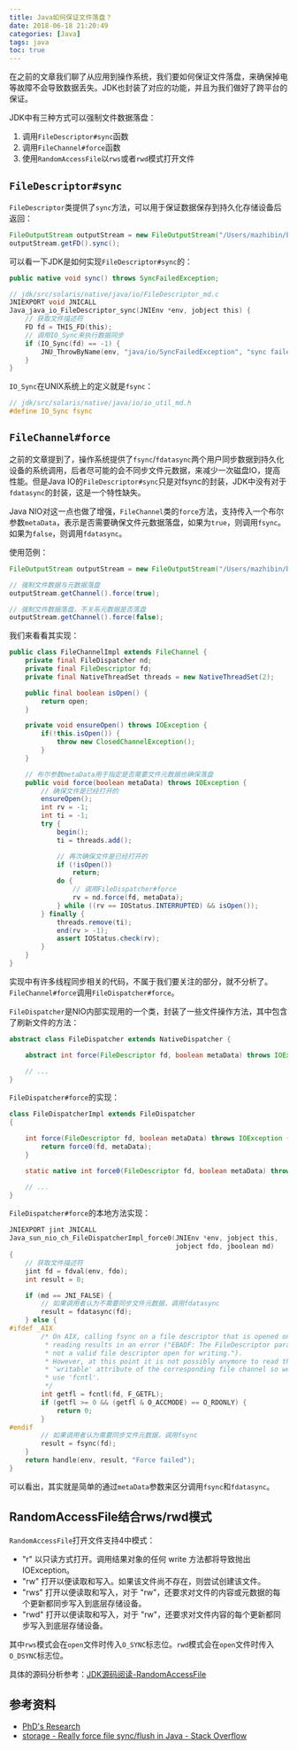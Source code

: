 ```yaml
---
title: Java如何保证文件落盘？
date: 2018-06-18 21:20:49
categories: [Java]
tags: java
toc: true
---
```


在之前的文章我们聊了从应用到操作系统，我们要如何保证文件落盘，来确保掉电等故障不会导致数据丢失。JDK也封装了对应的功能，并且为我们做好了跨平台的保证。

<!-- more -->

JDK中有三种方式可以强制文件数据落盘：

1. 调用`FileDescriptor#sync`函数
2. 调用`FileChannel#force`函数
3. 使用`RandomAccessFile`以`rws`或者`rwd`模式打开文件

## `FileDescriptor#sync`

`FileDescriptor`类提供了`sync`方法，可以用于保证数据保存到持久化存储设备后返回：

```java
FileOutputStream outputStream = new FileOutputStream("/Users/mazhibin/b.txt");
outputStream.getFD().sync();
```

可以看一下JDK是如何实现`FileDescriptor#sync`的：

```java
public native void sync() throws SyncFailedException;
```

```c
// jdk/src/solaris/native/java/io/FileDescriptor_md.c
JNIEXPORT void JNICALL
Java_java_io_FileDescriptor_sync(JNIEnv *env, jobject this) {
    // 获取文件描述符
    FD fd = THIS_FD(this);
    // 调用IO_Sync来执行数据同步
    if (IO_Sync(fd) == -1) {
        JNU_ThrowByName(env, "java/io/SyncFailedException", "sync failed");
    }
}
```

`IO_Sync`在UNIX系统上的定义就是`fsync`：

```c
// jdk/src/solaris/native/java/io/io_util_md.h
#define IO_Sync fsync
```

## `FileChannel#force`

之前的文章提到了，操作系统提供了`fsync`/`fdatasync`两个用户同步数据到持久化设备的系统调用，后者尽可能的会不同步文件元数据，来减少一次磁盘IO，提高性能。但是Java IO的`FileDescriptor#sync`只是对fsync的封装，JDK中没有对于`fdatasync`的封装，这是一个特性缺失。

Java NIO对这一点也做了增强，`FileChannel`类的`force`方法，支持传入一个布尔参数`metaData`，表示是否需要确保文件元数据落盘，如果为`true`，则调用`fsync`。如果为`false`，则调用`fdatasync`。

使用范例：

```java
FileOutputStream outputStream = new FileOutputStream("/Users/mazhibin/b.txt");

// 强制文件数据与元数据落盘
outputStream.getChannel().force(true);

// 强制文件数据落盘，不关系元数据是否落盘
outputStream.getChannel().force(false);
```

我们来看看其实现：

```java
public class FileChannelImpl extends FileChannel {
    private final FileDispatcher nd;
    private final FileDescriptor fd;
    private final NativeThreadSet threads = new NativeThreadSet(2);

    public final boolean isOpen() {
        return open;
    }

    private void ensureOpen() throws IOException {
        if(!this.isOpen()) {
            throw new ClosedChannelException();
        }
    }

    // 布尔参数metaData用于指定是否需要文件元数据也确保落盘
    public void force(boolean metaData) throws IOException {
        // 确保文件是已经打开的
        ensureOpen();
        int rv = -1;
        int ti = -1;
        try {
            begin();
            ti = threads.add();

            // 再次确保文件是已经打开的
            if (!isOpen())
                return;
            do {
                // 调用FileDispatcher#force
                rv = nd.force(fd, metaData);
            } while ((rv == IOStatus.INTERRUPTED) && isOpen());
        } finally {
            threads.remove(ti);
            end(rv > -1);
            assert IOStatus.check(rv);
        }
    }
}
```

实现中有许多线程同步相关的代码，不属于我们要关注的部分，就不分析了。`FileChannel#force`调用`FileDispatcher#force`。

`FileDispatcher`是NIO内部实现用的一个类，封装了一些文件操作方法，其中包含了刷新文件的方法：

```java
abstract class FileDispatcher extends NativeDispatcher {

    abstract int force(FileDescriptor fd, boolean metaData) throws IOException;

    // ...
}
```

`FileDispatcher#force`的实现：

```java
class FileDispatcherImpl extends FileDispatcher
{

    int force(FileDescriptor fd, boolean metaData) throws IOException {
        return force0(fd, metaData);
    }

    static native int force0(FileDescriptor fd, boolean metaData) throws IOException;

    // ...
}
```

`FileDispatcher#force`的本地方法实现：

```c
JNIEXPORT jint JNICALL
Java_sun_nio_ch_FileDispatcherImpl_force0(JNIEnv *env, jobject this,
                                          jobject fdo, jboolean md)
{
    // 获取文件描述符
    jint fd = fdval(env, fdo);
    int result = 0;

    if (md == JNI_FALSE) {
        // 如果调用者认为不需要同步文件元数据，调用fdatasync
        result = fdatasync(fd);
    } else {
#ifdef _AIX
        /* On AIX, calling fsync on a file descriptor that is opened only for
         * reading results in an error ("EBADF: The FileDescriptor parameter is
         * not a valid file descriptor open for writing.").
         * However, at this point it is not possibly anymore to read the
         * 'writable' attribute of the corresponding file channel so we have to
         * use 'fcntl'.
         */
        int getfl = fcntl(fd, F_GETFL);
        if (getfl >= 0 && (getfl & O_ACCMODE) == O_RDONLY) {
            return 0;
        }
#endif
        // 如果调用者认为需要同步文件元数据，调用fsync
        result = fsync(fd);
    }
    return handle(env, result, "Force failed");
}
```

可以看出，其实就是简单的通过`metaData`参数来区分调用`fsync`和`fdatasync`。

## RandomAccessFile结合rws/rwd模式

`RandomAccessFile`打开文件支持4中模式：

- "r"	以只读方式打开。调用结果对象的任何 write 方法都将导致抛出 IOException。
- "rw"	打开以便读取和写入。如果该文件尚不存在，则尝试创建该文件。
- "rws"	打开以便读取和写入，对于 "rw"，还要求对文件的内容或元数据的每个更新都同步写入到底层存储设备。
- "rwd" 打开以便读取和写入，对于 "rw"，还要求对文件内容的每个更新都同步写入到底层存储设备。

其中`rws`模式会在`open`文件时传入`O_SYNC`标志位。`rwd`模式会在`open`文件时传入`O_DSYNC`标志位。

具体的源码分析参考：[JDK源码阅读-RandomAccessFile](http://imushan.com/2018/06/04/java/language/JDK%E6%BA%90%E7%A0%81%E9%98%85%E8%AF%BB-RandomAccessFile/)

## 参考资料
- [PhD's Research](http://yongkunphd.blogspot.com/2013/12/how-fsync-works-in-java.html)
- [storage - Really force file sync/flush in Java - Stack Overflow](https://stackoverflow.com/questions/730521/really-force-file-sync-flush-in-java)